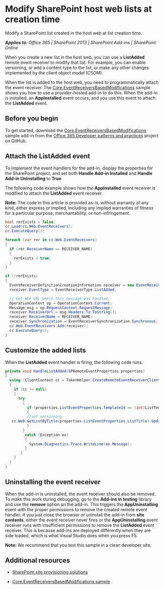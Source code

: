
# Modify SharePoint host web lists at creation time

Modify a SharePoint list created in the host web at list creation time.

 _**Applies to:** Office 365 | SharePoint 2013 | SharePoint Add-ins | SharePoint Online_

 When you create a new list in the host web, you can use a **ListAdded** remote event receiver to modify that list. For example, you can enable versioning, or add a content type to the list, or make any other changes implemented by the client object model (CSOM).

When the list is added to the host web, you need to programmatically attach the event receiver. The [Core.EventReceiversBasedModifications](https://github.com/OfficeDev/PnP/tree/dev/Scenarios/Core.EventReceiversBasedModifications) sample shows you how to use a provider-hosted add-in to do this. When the add-in is installed, an **AppInstalled** event occurs, and you use this event to attach the **ListAdded** event.

## Before you begin

To get started, download the [Core.EventReceiversBasedModifications](https://github.com/OfficeDev/PnP/tree/dev/Scenarios/Core.EventReceiversBasedModifications) sample add-in from the [Office 365 Developer patterns and practices](https://github.com/OfficeDev/PnP/tree/dev) project on GitHub.


## Attach the ListAdded event

To implement the event handlers for the add-in, display the properties for the SharePoint project, and set both  **Handle Add-in Installed** and **Handle Add-in Uninstalling** to **True**.

The following code example shows how the  **AppInstalled** event receiver is modified to attach the **ListAdded** event receiver.


 **Note:**  The code in this article is provided as-is, without warranty of any kind, either express or implied, including any implied warranties of fitness for a particular purpose, merchantability, or non-infringement.




```C#
bool rerExists = false;
cc.Load(cc.Web.EventReceivers);
cc.ExecuteQuery();

foreach (var rer in cc.Web.EventReceivers)
{
  if (rer.ReceiverName == RECEIVER_NAME)
  {
    rerExists = true;
  }
}

if (!rerExists)
{
  EventReceiverDefinitionCreationInformation receiver = new EventReceiverDefinitionCreationInformation();
  receiver.EventType = EventReceiverType.ListAdded;

  // Get WCF URL where this message was handled.
  OperationContext op = OperationContext.Current;
  Message msg = op.RequestContext.RequestMessage;
  receiver.ReceiverUrl = msg.Headers.To.ToString();
  receiver.ReceiverName = RECEIVER_NAME;
  receiver.Synchronization = EventReceiverSynchronization.Synchronous;
  cc.Web.EventReceivers.Add(receiver);
  cc.ExecuteQuery();
}

```


## Customize the added lists

When the  **ListAdded** event handler is firing, the following code runs.


```C#
private void HandleListAdded(SPRemoteEventProperties properties)
{
  using (ClientContext cc = TokenHelper.CreateRemoteEventReceiverClientContext(properties))
  {
    if (cc != null)
    {
      try
        {
          if (properties.ListEventProperties.TemplateId == (int)ListTemplateType.DocumentLibrary)
          {
          //set versioning 
   cc.Web.GetListByTitle(properties.ListEventProperties.ListTitle).UpdateListVersioning(true, true);
          }
        }
         catch (Exception ex)
         {
           System.Diagnostics.Trace.WriteLine(ex.Message);
         }
       }
    }
  }
}

```


## Uninstalling the event receiver

When the add-in is uninstalled, the event receiver should also be removed. To make this work during debugging, go to the  **Add-ins in testing** library and use the **remove** option on the add-in. This triggers the **AppUninstalling** event with the proper permissions to remove the created remote event handler. If you just close the browser or uninstall the add-in from **site contents**, either the event receiver never fires or the **AppUninstalling** event receiver runs with insufficient permissions to remove the **ListAdded** event receiver. This is because add-ins are deployed differently when they are side loaded, which is what Visual Studio does when you press F5.


 **Note:**  We recommend that you test this sample in a clean developer site.


## Additional resources
<a name="bk_addresources"> </a>


- [SharePoint site provisioning solutions](sharepoint-site-provisioning-solutions.md)
    
- [Core.EventReceiversBasedModifications sample](https://github.com/OfficeDev/PnP/tree/dev/Scenarios/Core.EventReceiversBasedModifications)
    
